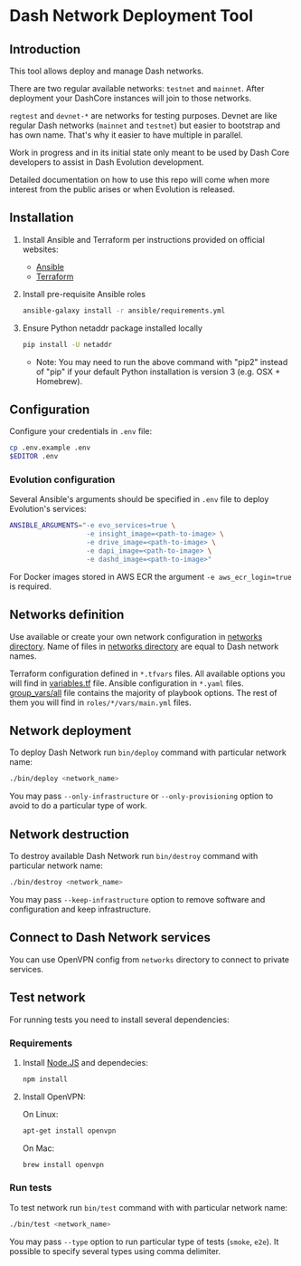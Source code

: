 # Dash Network Deployment Tool

## Introduction

This tool allows deploy and manage Dash networks.

There are two regular available networks: `testnet` and `mainnet`.
After deployment your DashCore instances will join to those networks.

`regtest` and `devnet-*` are networks for testing purposes.
Devnet are like regular Dash networks (`mainnet` and `testnet`)
but easier to bootstrap and has own name. That's why it easier to have multiple in parallel.  

Work in progress and in its initial state only meant to be used by Dash Core
developers to assist in Dash Evolution development.

Detailed documentation on how to use this repo will come when more interest from the public
arises or when Evolution is released.

## Installation

1. Install Ansible and Terraform per instructions provided on official websites:

    * [Ansible](https://docs.ansible.com/ansible/latest/installation_guide/intro_installation.html)
    * [Terraform](https://www.terraform.io/intro/getting-started/install.html)

2. Install pre-requisite Ansible roles

    ```bash
    ansible-galaxy install -r ansible/requirements.yml
    ```

3. Ensure Python netaddr package installed locally

    ```bash
    pip install -U netaddr
    ```
    
    * Note: You may need to run the above command with "pip2" instead of "pip" if
      your default Python installation is version 3 (e.g. OSX + Homebrew).

## Configuration

Configure your credentials in `.env` file:

```bash
cp .env.example .env
$EDITOR .env
```

### Evolution configuration
Several Ansible's arguments should be specified in `.env` file to deploy Evolution's services:
```bash
ANSIBLE_ARGUMENTS="-e evo_services=true \
                   -e insight_image=<path-to-image> \
                   -e drive_image=<path-to-image> \
                   -e dapi_image=<path-to-image> \
                   -e dashd_image=<path-to-image>"
```
For Docker images stored in AWS ECR the argument `-e aws_ecr_login=true` is required.

## Networks definition

Use available or create your own network configuration in [networks directory](networks).
Name of files in [networks directory](networks) are equal to Dash network names.

Terraform configuration defined in `*.tfvars` files.
All available options you will find in [variables.tf](terraform/aws/variables.tf) file.
Ansible configuration in `*.yaml` files.
[group_vars/all](ansible/group_vars/all) file contains the majority of playbook options.
The rest of them you will find in `roles/*/vars/main.yml` files.

## Network deployment

To deploy Dash Network run `bin/deploy` command with particular network name:

```bash
./bin/deploy <network_name>
```

You may pass `--only-infrastructure` or `--only-provisioning` option to avoid to do a particular type of work.


## Network destruction

To destroy available Dash Network run `bin/destroy` command with particular network name:

```bash
./bin/destroy <network_name>
```

You may pass `--keep-infrastructure` option to remove software and configuration and keep infrastructure.

## Connect to Dash Network services

You can use OpenVPN config from `networks` directory to connect to private services.

## Test network

For running tests you need to install several dependencies:

### Requirements

1. Install [Node.JS](https://nodejs.org/en/download/) and dependecies:

    ```bash
    npm install
    ```
    
2. Install OpenVPN:

    On Linux:
    ```bash
    apt-get install openvpn
    ```
    
    On Mac:
    ```bash
    brew install openvpn
    ```

### Run tests

To test network run `bin/test` command with with particular network name:

```bash
./bin/test <network_name>
```

You may pass `--type` option to run particular type of tests (`smoke`, `e2e`). It possible to specify several types 
using comma delimiter.
